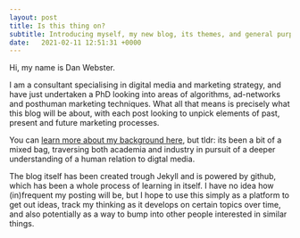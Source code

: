 ```yaml
---
layout: post
title: Is this thing on?
subtitle: Introducing myself, my new blog, its themes, and general purpose.
date:   2021-02-11 12:51:31 +0000
---
```

Hi, my name is Dan Webster.

I am a consultant specialising in digital media and marketing strategy, and have just undertaken a PhD looking into areas of algorithms, ad-networks and posthuman marketing techniques. What all that means is precisely what this blog will be about, with each post looking to unpick elements of past, present and future marketing processes.

You can [learn more about my background here](https://dweb87.github.io/about), but tldr: its been a bit of a mixed bag, traversing both academia and industry in pursuit of a deeper understanding of a human relation to digtal media.

The blog itself has been created trough Jekyll and is powered by github, which has been a whole process of learning in itself. I have no idea how (in)frequent my posting will be, but I hope to use this simply as a platform to get out ideas, track my thinking as it develops on certain topics over time, and also potentially as a way to bump into other people interested in similar things.
